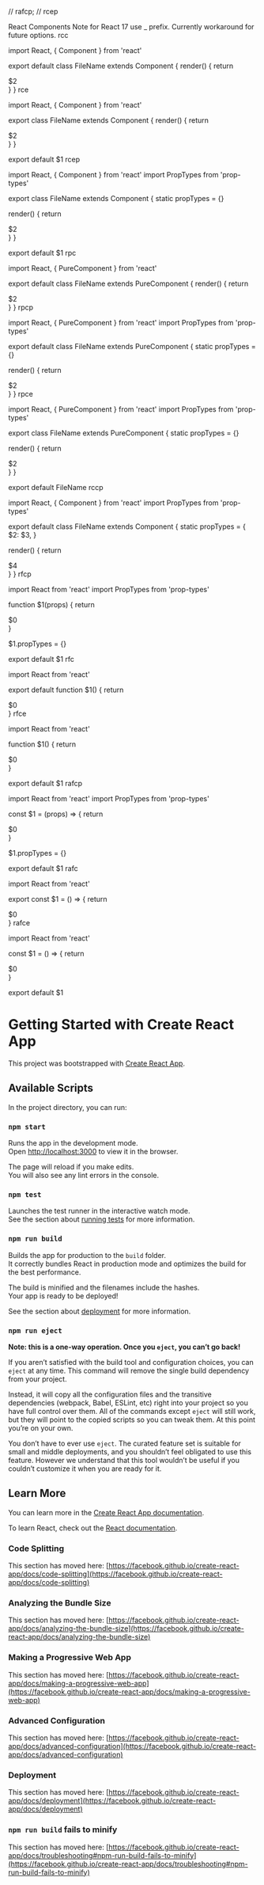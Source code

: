 // rafcp; // rcep

React Components Note for React 17 use \_ prefix. Currently workaround for
future options. rcc

import React, { Component } from 'react'

export default class FileName extends Component { render() { return

<div>$2</div> } } rce

import React, { Component } from 'react'

export class FileName extends Component { render() { return <div>$2</div> } }

export default $1 rcep

import React, { Component } from 'react' import PropTypes from 'prop-types'

export class FileName extends Component { static propTypes = {}

render() { return <div>$2</div> } }

export default $1 rpc

import React, { PureComponent } from 'react'

export default class FileName extends PureComponent { render() { return

<div>$2</div> } } rpcp

import React, { PureComponent } from 'react' import PropTypes from 'prop-types'

export default class FileName extends PureComponent { static propTypes = {}

render() { return <div>$2</div> } } rpce

import React, { PureComponent } from 'react' import PropTypes from 'prop-types'

export class FileName extends PureComponent { static propTypes = {}

render() { return <div>$2</div> } }

export default FileName rccp

import React, { Component } from 'react' import PropTypes from 'prop-types'

export default class FileName extends Component { static propTypes = { $2: $3, }

render() { return <div>$4</div> } } rfcp

import React from 'react' import PropTypes from 'prop-types'

function $1(props) { return <div>$0</div> }

$1.propTypes = {}

export default $1 rfc

import React from 'react'

export default function $1() { return <div>$0</div> } rfce

import React from 'react'

function $1() { return <div>$0</div> }

export default $1 rafcp

import React from 'react' import PropTypes from 'prop-types'

const $1 = (props) => { return <div>$0</div> }

$1.propTypes = {}

export default $1 rafc

import React from 'react'

export const $1 = () => { return <div>$0</div> } rafce

import React from 'react'

const $1 = () => { return <div>$0</div> }

export default $1

# Getting Started with Create React App

This project was bootstrapped with
[Create React App](https://github.com/facebook/create-react-app).

## Available Scripts

In the project directory, you can run:

### `npm start`

Runs the app in the development mode.\
Open [http://localhost:3000](http://localhost:3000) to view it in the browser.

The page will reload if you make edits.\
You will also see any lint errors in the console.

### `npm test`

Launches the test runner in the interactive watch mode.\
See the section about [running tests](https://facebook.github.io/create-react-app/docs/running-tests)
for more information.

### `npm run build`

Builds the app for production to the `build` folder.\
It correctly bundles React in production mode and optimizes the build for the best
performance.

The build is minified and the filenames include the hashes.\
Your app is ready to be deployed!

See the section about
[deployment](https://facebook.github.io/create-react-app/docs/deployment) for
more information.

### `npm run eject`

**Note: this is a one-way operation. Once you `eject`, you can’t go back!**

If you aren’t satisfied with the build tool and configuration choices, you can
`eject` at any time. This command will remove the single build dependency from
your project.

Instead, it will copy all the configuration files and the transitive
dependencies (webpack, Babel, ESLint, etc) right into your project so you have
full control over them. All of the commands except `eject` will still work, but
they will point to the copied scripts so you can tweak them. At this point
you’re on your own.

You don’t have to ever use `eject`. The curated feature set is suitable for
small and middle deployments, and you shouldn’t feel obligated to use this
feature. However we understand that this tool wouldn’t be useful if you couldn’t
customize it when you are ready for it.

## Learn More

You can learn more in the
[Create React App documentation](https://facebook.github.io/create-react-app/docs/getting-started).

To learn React, check out the [React documentation](https://reactjs.org/).

### Code Splitting

This section has moved here:
[https://facebook.github.io/create-react-app/docs/code-splitting](https://facebook.github.io/create-react-app/docs/code-splitting)

### Analyzing the Bundle Size

This section has moved here:
[https://facebook.github.io/create-react-app/docs/analyzing-the-bundle-size](https://facebook.github.io/create-react-app/docs/analyzing-the-bundle-size)

### Making a Progressive Web App

This section has moved here:
[https://facebook.github.io/create-react-app/docs/making-a-progressive-web-app](https://facebook.github.io/create-react-app/docs/making-a-progressive-web-app)

### Advanced Configuration

This section has moved here:
[https://facebook.github.io/create-react-app/docs/advanced-configuration](https://facebook.github.io/create-react-app/docs/advanced-configuration)

### Deployment

This section has moved here:
[https://facebook.github.io/create-react-app/docs/deployment](https://facebook.github.io/create-react-app/docs/deployment)

### `npm run build` fails to minify

This section has moved here:
[https://facebook.github.io/create-react-app/docs/troubleshooting#npm-run-build-fails-to-minify](https://facebook.github.io/create-react-app/docs/troubleshooting#npm-run-build-fails-to-minify)
